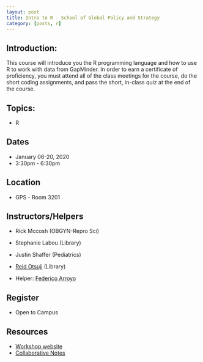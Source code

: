 ```yaml
---
layout: post
title: Intro to R - School of Global Policy and Strategy
category: [posts, r]
---
```


## Introduction:

This course will introduce you the R programming language and how to use R to work with data from GapMinder. In order to earn a certificate of proficiency, you must attend all of the class meetings for the course, do the short coding assignments, and pass the short, in-class quiz at the end of the course.


## Topics:

* R


## Dates

* January 06-20, 2020
* 3:30pm - 6:30pm


## Location

* GPS - Room 3201


## Instructors/Helpers

* Rick Mccosh (OBGYN-Repro Sci)
* Stephanie Labou (Library)
* Justin Shaffer (Pediatrics)
* [Reid Otsuji](rotsuji@ucsd.edu) (Library)

* Helper: [Federico Arroyo](faarroyo@ucsd.edu)


## Register

* Open to Campus


## Resources

* [Workshop website](https://ucsdlib.github.io/win2020-gps-r/)
* [Collaborative Notes](https://hackmd.io/YcHykvQ2RN6_5EII08muUA)
